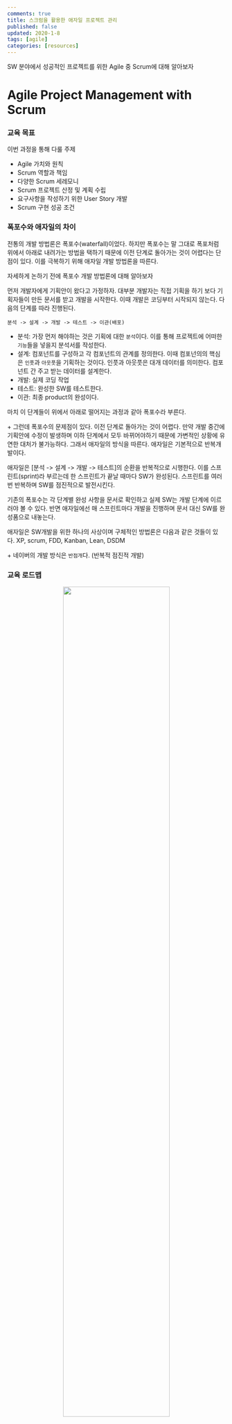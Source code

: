 ```yaml
---
comments: true
title: 스크럼을 활용한 애자일 프로젝트 관리
published: false
updated: 2020-1-8
tags: [agile]
categories: [resources]
---
```


SW 분야에서 성공적인 프로젝트를 위한 Agile 중 Scrum에 대해 알아보자

# Agile Project Management with Scrum

### 교육 목표

이번 과정을 통해 다룰 주제

- Agile 가치와 원칙
- Scrum 역할과 책임
- 다양한 Scrum 세레모니
- Scrum 프로젝트 산정 및 계획 수립
- 요구사항을 작성하기 위한 User Story 개발
- Scrum 구현 성공 조건



### 폭포수와 애자일의 차이

전통의 개발 방법론은 폭포수(waterfall)이었다. 하지만 폭포수는 말 그대로 폭포처럼 위에서 아래로 내려가는 방법을 택하기 때문에 이전 단계로 돌아가는 것이 어렵다는 단점이 있다. 이를 극복하기 위해 애자일 개발 방법론을 따른다.

자세하게 논하기 전에 폭포수 개발 방법론에 대해 알아보자

먼저 개발자에게 기획안이 왔다고 가정하자. 대부분 개발자는 직접 기획을 하기 보다 기획자들이 만든 문서를 받고 개발을 시작한다. 이때 개발은 코딩부터 시작되지 않는다. 다음의 단계를 따라 진행된다.

```
분석 -> 설계 -> 개발 -> 테스트 -> 이관(배포)
```

- 분석: 가장 먼저 해야하는 것은 기획에 대한 `분석`이다. 이를 통해 프로젝트에 어떠한 `기능`들을 넣을지 분석서를 작성한다.
- 설계: 컴포넌트를 구성하고 각 컴포넌트의 관계를 정의한다. 이때 컴포넌의의  핵심은 `인풋`과 `아웃풋`을 기획하는 것이다. 인풋과 아웃풋은 대개 데이터를 의미한다. 컴포넌트 간 주고 받는 데이터를 설계한다.
- 개발: 실제 코딩 작업
- 테스트: 완성한 SW를 테스트한다.
- 이관: 최종 product의 완성이다.

마치 이 단계들이 위에서 아래로 떨어지는 과정과 같아 폭포수라 부른다.

\+ 그런데 폭포수의 문제점이 있다. 이전 단계로 돌아가는 것이 어렵다. 만약 개발 중간에 기획안에 수정이 발생하며 이하 단계에서 모두 바뀌어야하기 때문에 가변적인 상황에 유연한 대처가 불가능하다. 그래서 애자일의 방식을 따른다. 애자일은 기본적으로 반복개발이다.



애자일은 [분석 -> 설계 -> 개발 -> 테스트]의 순환을 반복적으로 시행한다. 이를 스프린트(sprint)라 부르는데 한 스프린트가 끝날 때마다 SW가 완성된다. 스프린트를 여러 번 반복하며 SW를 점진적으로 발전시킨다.

기존의 폭포수는 각 단계별 완성 사항을 문서로 확인하고 실제 SW는 개발 단계에 이르러야 볼 수 있다. 반면 애자일에선 매 스프린트마다 개발을 진행하며 문서 대신 SW를 완성품으로 내놓는다.

애자일은 SW개발을 위한 하나의 사상이며 구체적인 방법론은 다음과 같은 것들이 있다. XP, scrum, FDD, Kanban, Lean, DSDM

\+ 네이버의 개발 방식은 `반점개`다. (반복적 점진적 개발)



### 교육 로드맵

<center><img src="/assets/images/etc/scrumprocess.jpg" width="70%"></center>

#### 1. Agile Manifesto

[manifesto](https://agilemanifesto.org/)

#### 애자일 소프트웨어 개발 선언

우리는 소프트웨어를 개발하고, 또 다른 사람의 개발을
도와주면서 소프트웨어 개발의 더 나은 방법들을 찾아가고
있다. 이 작업을 통해 우리는 다음을 가치 있게 여기게 되었다:

공정과 도구보다 개인과 상호작용을
포괄적인 문서보다 작동하는 소프트웨어를
계약 협상보다 고객과의 협력을
계획을 따르기보다 변화에 대응하기를

가치 있게 여긴다. 이 말은, 왼쪽에 있는 것들도 가치가 있지만,
우리는 오른쪽에 있는 것들에 더 높은 가치를 둔다는 것이다.



#### 12가지 원칙

*우리는 다음 원칙을 따른다:*

1. 우리의 최우선 순위는, 가치 있는 소프트웨어를
   일찍 그리고 지속적으로 전달해서 고객을 만족시키는 것이다.

2. 비록 개발의 후반부일지라도 요구사항 변경을 환영하라.
   애자일 프로세스들은 변화를 활용해 고객의 경쟁력에 도움이
   되게 한다.

3. 작동하는 소프트웨어를 자주 전달하라. 두어 주에서
   두어 개월의 간격으로 하되 더 짧은 기간을 선호하라.

4. 비즈니스 쪽의 사람들과 개발자들은 프로젝트 전체에
   걸쳐 날마다 함께 일해야 한다.

5. 동기가 부여된 개인들 중심으로 프로젝트를 구성하라.
   그들이 필요로 하는 환경과 지원을 주고 그들이 일을
   끝내리라고 신뢰하라.

6. 개발팀으로, 또 개발팀 내부에서 정보를 전하는 가장
   효율적이고 효과적인 방법은 면대면 대화이다.

7. 작동하는 소프트웨어가 진척의 주된 척도이다.

8. 애자일 프로세스들은 지속 가능한 개발을 장려한다.
   스폰서, 개발자, 사용자는 일정한 속도를 계속 유지
   할 수 있어야 한다.

9. 기술적 탁월성과 좋은 설계에 대한
   지속적 관심이 기민함을 높인다.

10. 단순성이 -- 안 하는 일의 양을
    최대화하는 기술이 -- 필수적이다.

11. 최고의 아키텍처, 요구사항, 설계는
    자기 조직적인 팀에서 창발한다.

12. 팀은 정기적으로 어떻게 더 효과적이 될지
    숙고하고, 이에 따라 팀의 행동을 조율하고 조정한다.

\+ devops

애자일 방법론 중에 Scrum이 압도적으로 많다. 











### 모듈 1. 스크럼 개요

#### scrum

Jeff Sutherland & Ken Schwaber

프로그래밍에 관심이 많다면 XP(extreme programming)을 알아야 함



#### Scrum 프로세스

- 프로덕트 백로그: 개발해야 될 요구사항.

- 스프린트 계획: 스프린트에서 수행되어야 할 작업 (요구사항을 작업으로 전환)
- 스프린트 백로그: 계획은 됐지만 개발이 되지는 않은 것들

- 스프린트 & Daily Scrum
- 스프린트 리뷰 미팅
- 회고 미팅



Scrum 미팅의 세 종류

- 스프린트 계획, 데일리 스크럼, 리뷰 미팅



산출물이 세 가지

- 프로덕트 백로그, 스프린트 백로그, 프로덕트



스크럼의 3가지 역할

- 프로덕트 오너, 스크럼 마스터, 스크럼 팀
  - Product Owner: 
  - Scrum Master: 팀의 보조 역할
  - Scrum Team: 의사결정은 팀이 함



벽에 포스트잇을 붙여가며 의사소통을 진행



### 모듈 2. 스크럼 프로젝트 착수

- 스프린트 제로
- 프로덕트 비전 정의
- 프로덕트 백로그 개발



- 스프린트 제로
- 프로덕트 비전 정의
  - 누구의 문제를 어떻게 해결할지는 매번 생각하는 것이 중요하다.
    - 비전을 기술: 해결되는 문제 또는 발생할 기회(왜 프로젝트가 수행되는지) 및 솔루션으로부터 얻게 될 혜택(미래 혜택)을 말한다.
    - 이해관계자와 팀이 상위 수준의 기대치를 설정하는 것을 도와준다.
    - 커다란 소프트웨어를 개발하기 위한 사전 요구사항이다.
  - vision statement 생성
  - vision box
    - vision statement에 대한 대안
  - 프로젝트 기간 동안 product vision을 지속적으로 유지해야 한다.
    - 모든 사람이 볼 수 있도록 한다.
    - sprint planning 미팅하는 동안에 재확인한다.
    - 비즈니스 needs가 변경되었다면 이를 수정한다.
    - product vision을 달성하고 있는 지를 지속적으로 확인한다.
- 프로덕트 백로그 개발





##### 프로덕트 비전을 정의해보자

방법: [로만](https://www.romanpichler.com/blog/the-product-vision-board/)

원안

| Target Group                                                 | Needs(문제)                                                  | Product(솔루션)               | Business Goals                                               |
| ------------------------------------------------------------ | ------------------------------------------------------------ | ----------------------------- | ------------------------------------------------------------ |
| K-pop에 관심이 있고 한국에도 관심이 있지만 정보가 부족하여 어려움을 겪는 외국인들 | 외국인들이 쉽게 얻지 못하는 로컬 정보를 해당 서비스를 통해 손쉽게 접근할 수 있다. | 종합 관광 정보 제공 web & app | 독자적인 K-pop 플랫폼 구축을 통한 광고 수익 창출과 인프라 확립 |

\+ Business Goals: 비즈니스의 성공 여부를 측정할 수 있어야 한다. 사용자 수, 혹은 몇 개의 사이트를 번역한다든지 등등. 고객에게 적절하게 정보를 제공하였는지 등등.... 



개선 방안

| Target Group                                | Needs(문제)                             | Product                                                      | Business Goals |
| ------------------------------------------- | --------------------------------------- | ------------------------------------------------------------ | -------------- |
| 한국에 관심이 있지만 정보가 부족한 외국인들 | 외국인들이 현지에 대한 정보가 부족하다. | 이들에게 현지 사이트와 여러 정보들을 번역을 통해 제공하겠다. |                |

\+ target group: 지나치게 범위가 넓기 때문에 단기간에 개발하기가 쉽지 않다. 범위를 줄여라



비즈니스 골: 혜택들 수정



니즈를 분석한 이유? 프로젝트를 개발하는 이유! -> ''당신이 가진 문제를 해결해드리겠습니다.'' 가 비전제시



###### 프로덕트 백로그

비전 정의가 



에자일은 하나 하나가 의미있는 SW로 나와야 함

